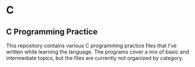 # C
## C Programming Practice
This repository contains various C programming practice files that I’ve written while learning the language. 
The programs cover a mix of basic and intermediate topics, but the files are currently not organized by category.
